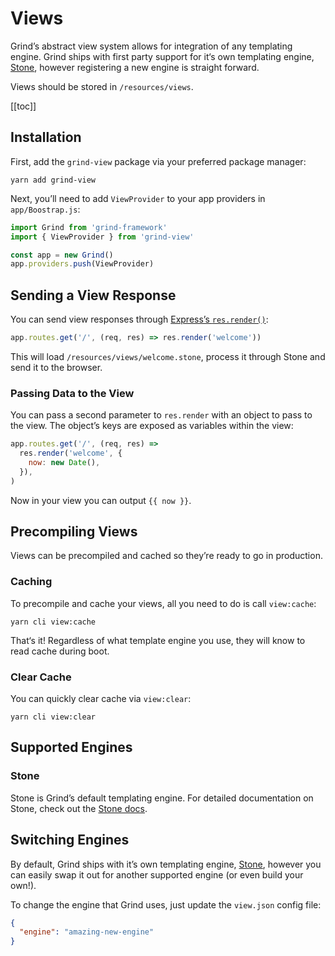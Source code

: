 # Views

Grind’s abstract view system allows for integration of any templating engine. Grind ships with first party support for it‘s own templating engine, [Stone](stone), however registering a new engine is straight forward.

Views should be stored in `/resources/views`.

[[toc]]

## Installation

First, add the `grind-view` package via your preferred package manager:

```shell
yarn add grind-view
```

Next, you’ll need to add `ViewProvider` to your app providers in `app/Boostrap.js`:

```js
import Grind from 'grind-framework'
import { ViewProvider } from 'grind-view'

const app = new Grind()
app.providers.push(ViewProvider)
```

## Sending a View Response

You can send view responses through [Express’s `res.render()`](http://expressjs.com/en/api.html#res.render):

```js
app.routes.get('/', (req, res) => res.render('welcome'))
```

This will load `/resources/views/welcome.stone`, process it through Stone and send it to the browser.

### Passing Data to the View

You can pass a second parameter to `res.render` with an object to pass to the view. The object’s keys are exposed as variables within the view:

```js
app.routes.get('/', (req, res) =>
  res.render('welcome', {
    now: new Date(),
  }),
)
```

Now in your view you can output `{{ now }}`.

## Precompiling Views

Views can be precompiled and cached so they’re ready to go in production.

### Caching

To precompile and cache your views, all you need to do is call `view:cache`:

```shell
yarn cli view:cache
```

That‘s it! Regardless of what template engine you use, they will know to read cache during boot.

### Clear Cache

You can quickly clear cache via `view:clear`:

```shell
yarn cli view:clear
```

## Supported Engines

### Stone

Stone is Grind’s default templating engine. For detailed documentation on Stone, check out the [Stone docs](stone).

## Switching Engines

By default, Grind ships with it’s own templating engine, [Stone](stone), however you can easily swap it out for another supported engine (or even build your own!).

To change the engine that Grind uses, just update the `view.json` config file:

```json
{
  "engine": "amazing-new-engine"
}
```
